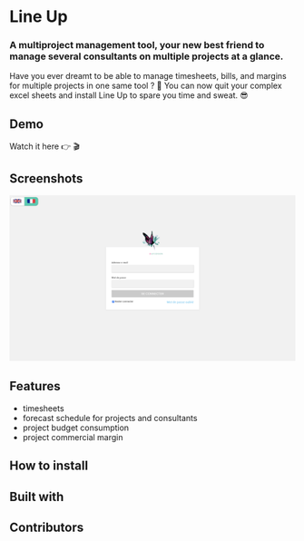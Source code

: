 # Line Up

### A multiproject management tool, your new best friend to manage several consultants on multiple projects at a glance.

Have you ever dreamt to be able to manage timesheets, bills, and margins for multiple projects in one same tool ? 🤯 You can now quit your complex excel sheets and install Line Up to spare you time and sweat. 😎

## Demo

Watch it here 👉 🎬


## Screenshots

![Connexion](/img/connexion.jpg "connexion")


## Features

- timesheets
- forecast schedule for projects and consultants
- project budget consumption
- project commercial margin

## How to install





## Built with




## Contributors



